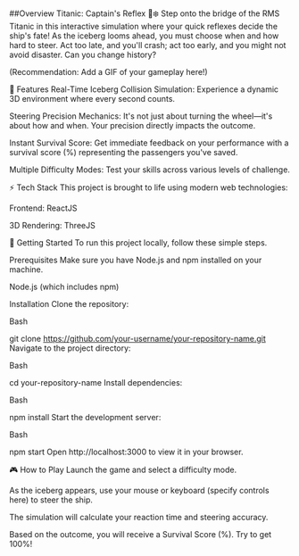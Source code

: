 ##Overview
Titanic: Captain's Reflex 🚢❄️
Step onto the bridge of the RMS Titanic in this interactive simulation where your quick reflexes decide the ship's fate! As the iceberg looms ahead, you must choose when and how hard to steer. Act too late, and you'll crash; act too early, and you might not avoid disaster. Can you change history?

(Recommendation: Add a GIF of your gameplay here!)

🎯 Features
Real-Time Iceberg Collision Simulation: Experience a dynamic 3D environment where every second counts.

Steering Precision Mechanics: It's not just about turning the wheel—it's about how and when. Your precision directly impacts the outcome.

Instant Survival Score: Get immediate feedback on your performance with a survival score (%) representing the passengers you've saved.

Multiple Difficulty Modes: Test your skills across various levels of challenge.

⚡ Tech Stack
This project is brought to life using modern web technologies:

Frontend: ReactJS

3D Rendering: ThreeJS

🚀 Getting Started
To run this project locally, follow these simple steps.

Prerequisites
Make sure you have Node.js and npm installed on your machine.

Node.js (which includes npm)

Installation
Clone the repository:

Bash

git clone https://github.com/your-username/your-repository-name.git
Navigate to the project directory:

Bash

cd your-repository-name
Install dependencies:

Bash

npm install
Start the development server:

Bash

npm start
Open http://localhost:3000 to view it in your browser.

🎮 How to Play
Launch the game and select a difficulty mode.

As the iceberg appears, use your mouse or keyboard (specify controls here) to steer the ship.

The simulation will calculate your reaction time and steering accuracy.

Based on the outcome, you will receive a Survival Score (%). Try to get 100%!
